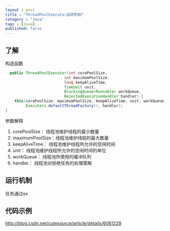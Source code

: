 ```yaml
---
layout : post
title : "ThreadPoolExecutor运转机制"
category : "Java"
tags : [Java]
published: false
---
```



## 了解

构造函数

```java
  public ThreadPoolExecutor(int corePoolSize,
                          int maximumPoolSize,
                          long keepAliveTime,
                          TimeUnit unit,
                          BlockingQueue<Runnable> workQueue,
                          RejectedExecutionHandler handler) {
    this(corePoolSize, maximumPoolSize, keepAliveTime, unit, workQueue,
         Executors.defaultThreadFactory(), handler);
}
```

参数解释

1. corePoolSize： 线程池维护线程的最少数量
2. maximumPoolSize：线程池维护线程的最大数量
3. keepAliveTime： 线程池维护线程所允许的空闲时间
4. unit： 线程池维护线程所允许的空闲时间的单位
5. workQueue： 线程池所使用的缓冲队列
6. handler： 线程池对拒绝任务的处理策略

## 运行机制

任务通过ex

## 代码示例



<http://blog.csdn.net/cutesource/article/details/6061229>
